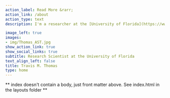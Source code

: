 ```yaml
---
action_label: Read More &rarr;
action_link: /about
action_type: text
description: I'm a researcher at the [University of Florida](https://www.ufl.edu/) [Nature Coast Biological Station](https://ncbs.ifas.ufl.edu/). I'm interested in "allcology"" or all-things-ecology & technology. I use a variety of tools to investigate the conservation status of cryptic and imperiled species. I primarily focus on turtles and tortoises, which are typically data deficient or in-decline worldwide.   

image_left: true
images:
- img/Thomas_AST.jpg
show_action_link: true
show_social_links: true
subtitle: Research Scientist at the University of Florida
text_align_left: false
title: Travis M. Thomas
type: home
---
```


** index doesn't contain a body, just front matter above.
See index.html in the layouts folder **

